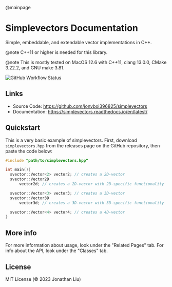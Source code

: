 @mainpage

# Simplevectors Documentation

Simple, embeddable, and extendable vector implementations in C++.

@note C++11 or higher is needed for this library.

@note This is mostly tested on MacOS 12.6 with C++11, clang 13.0.0, CMake 3.22.2, and GNU make 3.81.

![GitHub Workflow Status](https://img.shields.io/github/actions/workflow/status/jonyboi396825/simplevectors/test.yml)

## Links

- Source Code: <https://github.com/jonyboi396825/simplevectors>
- Documentation: <https://simplevectors.readthedocs.io/en/latest/>

## Quickstart

This is a very basic example of simplevectors. First, download `simplevectors.hpp` from the releases page on the GitHub repository, then paste the code below:

```cpp
#include "path/to/simplevectors.hpp"

int main(){
  svector::Vector<2> vector2; // creates a 2D-vector
  svector::Vector2D
      vector2d; // creates a 2D-vector with 2D-specific functionality

  svector::Vector<3> vector3; // creates a 3D-vector
  svector::Vector3D
      vector3d; // creates a 3D-vector with 3D-specific functionality

  svector::Vector<4> vector4; // creates a 4D-vector
}
```

## More info

For more information about usage, look under the "Related Pages" tab. For info about the API, look under the "Classes" tab.

## License

MIT License (© 2023 Jonathan Liu)

